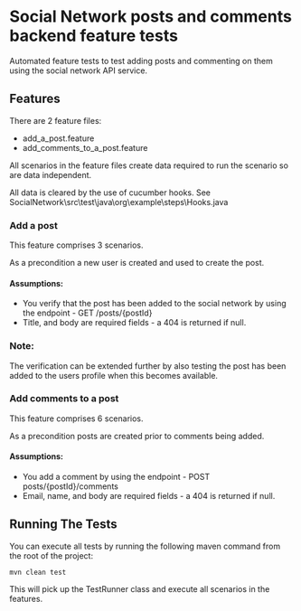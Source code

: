 # Social Network posts and comments backend feature tests

Automated feature tests to test adding posts and commenting on them using the social network API service.

## Features

There are 2 feature files:
* add_a_post.feature
* add_comments_to_a_post.feature

All scenarios in the feature files create data required to run the scenario so are data independent. 

All data is cleared by the use of cucumber hooks. 
See SocialNetwork\src\test\java\org\example\steps\Hooks.java

### Add a post

This feature comprises 3 scenarios.

As a precondition a new user is created and used to create the post.

#### Assumptions:
* You verify that the post has been added to the social network by using the endpoint - GET	/posts/{postId}
* Title, and body are required fields - a 404 is returned if null.

### Note:
The verification can be extended further by also testing the post has been added to the users profile when this becomes available.

### Add comments to a post
This feature comprises 6 scenarios.

As a precondition posts are created prior to comments being added. 

#### Assumptions:
* You add a comment by using the endpoint - POST posts/{postId}/comments
* Email, name, and body are required fields - a 404 is returned if null.


## Running The Tests

You can execute all tests by running the following maven command from the root of the project:

```
mvn clean test
```
This will pick up the TestRunner class and execute all scenarios in the features.